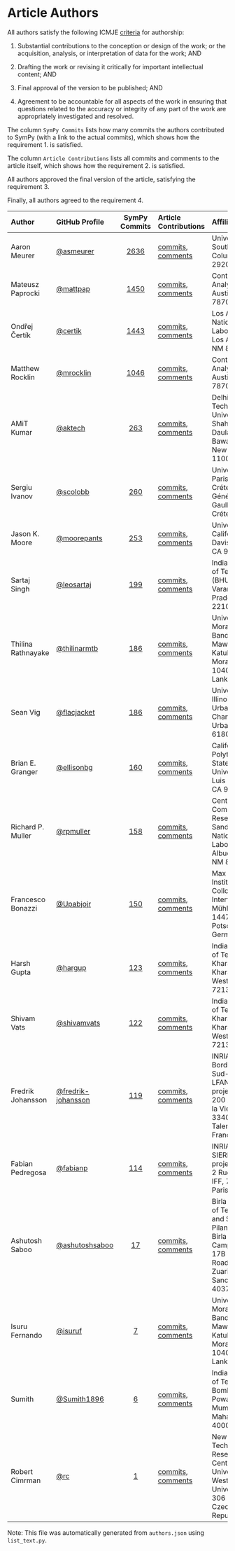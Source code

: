 # Article Authors

All authors satisfy the following ICMJE [criteria](http://www.icmje.org/recommendations/browse/roles-and-responsibilities/defining-the-role-of-authors-and-contributors.html#two) for authorship:

1. Substantial contributions to the conception or design of the work; or the
   acquisition, analysis, or interpretation of data for the work; AND

2. Drafting the work or revising it critically for important intellectual
   content; AND

3. Final approval of the version to be published; AND

4. Agreement to be accountable for all aspects of the work in ensuring that
   questions related to the accuracy or integrity of any part of the work are
   appropriately investigated and resolved.


The column `SymPy Commits` lists how many commits the authors contributed to
SymPy (with a link to the actual commits), which shows how the requirement 1.
is satisfied.

The column `Article Contributions` lists all commits and comments to the
article itself, which shows how the requirement 2. is satisfied.

All authors approved the final version of the article, satisfying the
requirement 3.

Finally, all authors agreed to the requirement 4.


| Author | GitHub Profile | SymPy Commits | Article Contributions | Affiliation |
| :---   | :---           |     :---:     | :---                  | :---        |
| Aaron Meurer | [@asmeurer](https://github.com/asmeurer) | [2636](https://github.com/sympy/sympy/commits?author=asmeurer) | [commits](https://github.com/sympy/sympy-paper/commits?author=asmeurer), [comments](https://github.com/sympy/sympy-paper/search?q=commenter:asmeurer&type=Issues) | University of South Carolina, Columbia, SC 29201 |
| Mateusz Paprocki | [@mattpap](https://github.com/mattpap) | [1450](https://github.com/sympy/sympy/commits?author=mattpap) | [commits](https://github.com/sympy/sympy-paper/commits?author=mattpap), [comments](https://github.com/sympy/sympy-paper/search?q=commenter:mattpap&type=Issues) | Continuum Analytics, Inc., Austin, TX 78701 |
| Ondřej Čertík | [@certik](https://github.com/certik) | [1443](https://github.com/sympy/sympy/commits?author=certik) | [commits](https://github.com/sympy/sympy-paper/commits?author=certik), [comments](https://github.com/sympy/sympy-paper/search?q=commenter:certik&type=Issues) | Los Alamos National Laboratory, Los Alamos, NM 87545 |
| Matthew Rocklin | [@mrocklin](https://github.com/mrocklin) | [1046](https://github.com/sympy/sympy/commits?author=mrocklin) | [commits](https://github.com/sympy/sympy-paper/commits?author=mrocklin), [comments](https://github.com/sympy/sympy-paper/search?q=commenter:mrocklin&type=Issues) | Continuum Analytics, Inc., Austin, TX 78701 |
| AMiT Kumar | [@aktech](https://github.com/aktech) | [263](https://github.com/sympy/sympy/commits?author=aktech) | [commits](https://github.com/sympy/sympy-paper/commits?author=aktech), [comments](https://github.com/sympy/sympy-paper/search?q=commenter:aktech&type=Issues) | Delhi Technological University, Shahbad Daulatpur, Bawana Road, New Delhi 110042, India |
| Sergiu Ivanov | [@scolobb](https://github.com/scolobb) | [260](https://github.com/sympy/sympy/commits?author=scolobb) | [commits](https://github.com/sympy/sympy-paper/commits?author=scolobb), [comments](https://github.com/sympy/sympy-paper/search?q=commenter:scolobb&type=Issues) | Université Paris Est Créteil, 61 av. Général de Gaulle, 94010 Créteil, France |
| Jason K. Moore | [@moorepants](https://github.com/moorepants) | [253](https://github.com/sympy/sympy/commits?author=moorepants) | [commits](https://github.com/sympy/sympy-paper/commits?author=moorepants), [comments](https://github.com/sympy/sympy-paper/search?q=commenter:moorepants&type=Issues) | University of California, Davis, Davis, CA 95616 |
| Sartaj Singh | [@leosartaj](https://github.com/leosartaj) | [199](https://github.com/sympy/sympy/commits?author=leosartaj) | [commits](https://github.com/sympy/sympy-paper/commits?author=leosartaj), [comments](https://github.com/sympy/sympy-paper/search?q=commenter:leosartaj&type=Issues) | Indian Institute of Technology (BHU), Varanasi, Uttar Pradesh 221005, India |
| Thilina Rathnayake | [@thilinarmtb](https://github.com/thilinarmtb) | [186](https://github.com/sympy/sympy/commits?author=thilinarmtb) | [commits](https://github.com/sympy/sympy-paper/commits?author=thilinarmtb), [comments](https://github.com/sympy/sympy-paper/search?q=commenter:thilinarmtb&type=Issues) | University of Moratuwa, Bandaranayake Mawatha, Katubedda, Moratuwa 10400, Sri Lanka |
| Sean Vig | [@flacjacket](https://github.com/flacjacket) | [186](https://github.com/sympy/sympy/commits?author=flacjacket) | [commits](https://github.com/sympy/sympy-paper/commits?author=flacjacket), [comments](https://github.com/sympy/sympy-paper/search?q=commenter:flacjacket&type=Issues) | University of Illinois at Urbana-Champaign, Urbana, IL 61801 |
| Brian E. Granger | [@ellisonbg](https://github.com/ellisonbg) | [160](https://github.com/sympy/sympy/commits?author=ellisonbg) | [commits](https://github.com/sympy/sympy-paper/commits?author=ellisonbg), [comments](https://github.com/sympy/sympy-paper/search?q=commenter:ellisonbg&type=Issues) | California Polytechnic State University, San Luis Obispo, CA 93407 |
| Richard P. Muller | [@rpmuller](https://github.com/rpmuller) | [158](https://github.com/sympy/sympy/commits?author=rpmuller) | [commits](https://github.com/sympy/sympy-paper/commits?author=rpmuller), [comments](https://github.com/sympy/sympy-paper/search?q=commenter:rpmuller&type=Issues) | Center for Computing Research, Sandia National Laboratories, Albuquerque, NM 87185 |
| Francesco Bonazzi | [@Upabjojr](https://github.com/Upabjojr) | [150](https://github.com/sympy/sympy/commits?author=Upabjojr) | [commits](https://github.com/sympy/sympy-paper/commits?author=Upabjojr), [comments](https://github.com/sympy/sympy-paper/search?q=commenter:Upabjojr&type=Issues) | Max Planck Institute of Colloids and Interfaces, Am Mühlenberg 1, 14476 Potsdam, Germany |
| Harsh Gupta | [@hargup](https://github.com/hargup) | [123](https://github.com/sympy/sympy/commits?author=hargup) | [commits](https://github.com/sympy/sympy-paper/commits?author=hargup), [comments](https://github.com/sympy/sympy-paper/search?q=commenter:hargup&type=Issues) | Indian Institute of Technology Kharagpur, Kharagpur, West Bengal 721302, India |
| Shivam Vats | [@shivamvats](https://github.com/shivamvats) | [122](https://github.com/sympy/sympy/commits?author=shivamvats) | [commits](https://github.com/sympy/sympy-paper/commits?author=shivamvats), [comments](https://github.com/sympy/sympy-paper/search?q=commenter:shivamvats&type=Issues) | Indian Institute of Technology Kharagpur, Kharagpur, West Bengal 721302, India |
| Fredrik Johansson | [@fredrik-johansson](https://github.com/fredrik-johansson) | [119](https://github.com/sympy/sympy/commits?author=fredrik-johansson) | [commits](https://github.com/sympy/sympy-paper/commits?author=fredrik-johansson), [comments](https://github.com/sympy/sympy-paper/search?q=commenter:fredrik-johansson&type=Issues) | INRIA Bordeaux-Sud-Ouest - LFANT project-team, 200 Avenue de la Vieille Tour, 33405 Talence, France |
| Fabian Pedregosa | [@fabianp](https://github.com/fabianp) | [114](https://github.com/sympy/sympy/commits?author=fabianp) | [commits](https://github.com/sympy/sympy-paper/commits?author=fabianp), [comments](https://github.com/sympy/sympy-paper/search?q=commenter:fabianp&type=Issues) | INRIA - SIERRA project-team, 2 Rue Simone IFF, 75012 Paris, France |
| Ashutosh Saboo | [@ashutoshsaboo](https://github.com/ashutoshsaboo) | [17](https://github.com/sympy/sympy/commits?author=ashutoshsaboo) | [commits](https://github.com/sympy/sympy-paper/commits?author=ashutoshsaboo), [comments](https://github.com/sympy/sympy-paper/search?q=commenter:ashutoshsaboo&type=Issues) | Birla Institute of Technology and Science, Pilani, K.K. Birla Goa Campus, NH 17B Bypass Road, Zuarinagar, Sancoale, Goa 403726, India |
| Isuru Fernando | [@isuruf](https://github.com/isuruf) | [7](https://github.com/sympy/sympy/commits?author=isuruf) | [commits](https://github.com/sympy/sympy-paper/commits?author=isuruf), [comments](https://github.com/sympy/sympy-paper/search?q=commenter:isuruf&type=Issues) | University of Moratuwa, Bandaranayake Mawatha, Katubedda, Moratuwa 10400, Sri Lanka |
| Sumith | [@Sumith1896](https://github.com/Sumith1896) | [6](https://github.com/sympy/sympy/commits?author=Sumith1896) | [commits](https://github.com/sympy/sympy-paper/commits?author=Sumith1896), [comments](https://github.com/sympy/sympy-paper/search?q=commenter:Sumith1896&type=Issues) | Indian Institute of Technology Bombay, Powai, Mumbai, Maharashtra 400076, India |
| Robert Cimrman | [@rc](https://github.com/rc) | [1](https://github.com/sympy/sympy/commits?author=robert.cimrman@gmail.com) | [commits](https://github.com/sympy/sympy-paper/commits?author=rc), [comments](https://github.com/sympy/sympy-paper/search?q=commenter:rc&type=Issues) | New Technologies - Research Centre, University of West Bohemia, Univerzitní 8, 306 14 Plzeň, Czech Republic |

Note: This file was automatically generated from `authors.json` using `list_text.py`.
